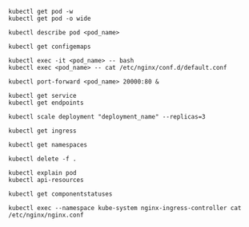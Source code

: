 ```
kubectl get pod -w
kubectl get pod -o wide
```
```
kubectl describe pod <pod_name>
```
```
kubectl get configemaps
```
```
kubectl exec -it <pod_name> -- bash
kubectl exec <pod_name> -- cat /etc/nginx/conf.d/default.conf
```
```
kubectl port-forward <pod_name> 20000:80 &
```
```
kubectl get service
kubectl get endpoints
```
```
kubectl scale deployment "deployment_name" --replicas=3
```
```
kubectl get ingress
```
```
kubectl get namespaces
```
```
kubectl delete -f .
```
```
kubectl explain pod
kubectl api-resources
```
```
kubectl get componentstatuses
```
```
kubectl exec --namespace kube-system nginx-ingress-controller cat /etc/nginx/nginx.conf
```
